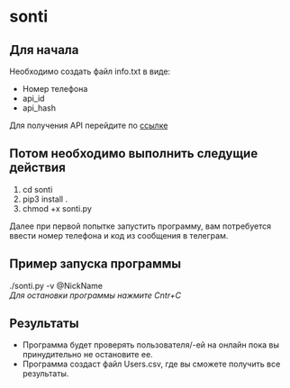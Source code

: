 # sonti

<h2>Для начала</h2>

Необходимо создать файл info.txt в виде:
<ul>
    <li>Номер телефона
    <li>api_id
    <li>api_hash
</ul>

Для получения API перейдите по <a href="https://my.telegram.org/apps">ссылке</a>

<h2>Потом необходимо выполнить следущие действия</h2>

<ol>
    <li>cd sonti
    <li>pip3 install .
    <li>chmod +x sonti.py
</ol>

Далее при первой попытке запустить программу, вам потребуется ввести номер телефона и код из сообщения в телеграм.

<h2>Пример запуска программы</h2>

./sonti.py -v @NickName
<br>
<i>Для остановки программы нажмите Cntr+C </i>
<h2>Результаты</h2>

<ul>
    <li> Программа будет проверять пользователя/-ей на онлайн пока вы принудительно не остановите ее.
    <li> Программа создаст файл Users.csv, где вы сможете получить все результаты.
</ul>

